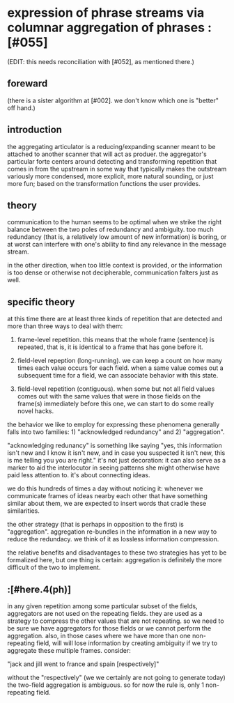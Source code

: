 # expression of phrase streams via columnar aggregation of phrases :[#055]

(EDIT: this needs reconciliation with [#052], as mentioned there.)

## foreward

(there is a sister algorithm at [#002]. we don't know which one is
"better" off hand.)


## introduction

the aggregating articulator is a reducing/expanding scanner meant to be
attached to another scanner that will act as produer. the aggregator's
particular forte centers around detecting and transforming repetition
that comes in from the upstream in some way that typically makes the
outstream variously more condensed, more explicit, more natural sounding,
or just more fun; based on the transformation functions the user provides.



## theory

communication to the human seems to be optimal when we strike the right
balance between the two poles of redundancy and ambiguity. too much
redundancy (that is, a relatively low amount of new information) is
boring, or at worst can interfere with one's ability to find any
relevance in the message stream.

in the other direction, when too little context is provided, or the
information is too dense or otherwise not decipherable, communication
falters just as well.




## specific theory

at this time there are at least three kinds of repetition that are
detected and more than three ways to deal with them:

  1) frame-level repetition. this means that the whole frame (sentence)
     is repeated, that is, it is identical to a frame that has gone
     before it.

  2) field-level repeption (long-running). we can keep a count on how
     many times each value occurs for each field. when a same value
     comes out a subsequent time for a field, we can associate behavior
     with this state.

  3) field-level repetition (contiguous). when some but not all field
     values comes out with the same values that were in those fields
     on the frame(s) immediately before this one, we can start to do
     some really novel hacks.

the behavior we like to employ for expressing these phenomena generally
falls into two families: 1) "acknowledged redundancy" and 2)
"aggregation".

"acknowledging redunancy" is something like saying "yes, this
information isn't new and I know it isn't new, and in case you suspected
it isn't new, this is me telling you you are right." it's not just
decoration: it can also serve as a marker to aid the interlocutor in
seeing patterns she might otherwise have paid less attention to. it's
about connecting ideas.

we do this hundreds of times a day without noticing it: whenever we
communicate frames of ideas nearby each other that have something
similar about them, we are expected to insert words that cradle these
similarities.

the other strategy (that is perhaps in opposition to the first) is
"aggregation". aggregation re-bundles in the information in a new way to
reduce the redundacy. we think of it as lossless information compression.

the relative benefits and disadvantages to these two strategies has yet
to be formalized here, but one thing is certain: aggregation is
definitely the more difficult of the two to implement.




## :[#here.4(ph)]

in any given repetition among some particular subset of the fields,
aggregators are not used on the repeating fields. they are used
as a strategy to compress the other values that are not repeating.
so we need to be sure we have aggregators for those fields or we
cannot perform the aggregation. also, in those cases where we have
more than one non-repeating field, will will lose information by
creating ambiguity if we try to aggregate these multiple frames.
consider:

  "jack and jill went to france and spain [respectively]"


without the "respectively" (we we certainly are not going to
generate today) the two-field aggregation is ambiguous.
so for now the rule is, only 1 non-repeating field.
